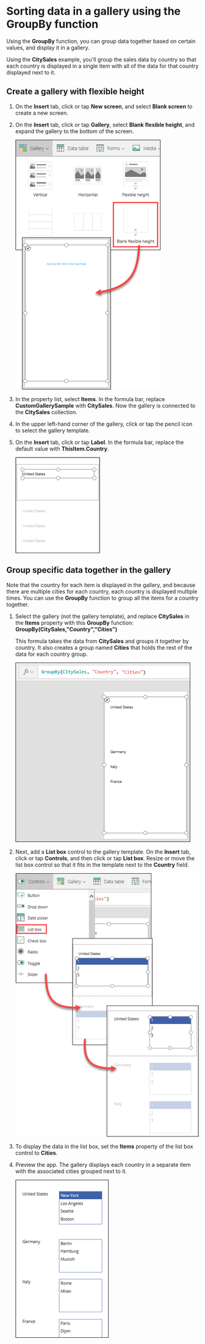 <properties
   pageTitle="Sort data in a gallery using the GroupBy function | Microsoft PowerApps"
   description="Group together specific data in a gallery based on certain values"
   services=""
   suite="powerapps"
   documentationCenter="na"
   authors="v-subohe"
   manager="anneta"
   editor=""
   tags=""/>

<tags
   ms.service="powerapps"
   ms.devlang="na"
   ms.topic="get-started-article"
   ms.tgt_pltfrm="na"
   ms.workload="na"
   ms.date="07/31/2017"
   ms.author="v-subohe"/>

# Sorting data in a gallery using the GroupBy function
Using the **GroupBy** function, you can group data together based on certain values, and display it in a gallery.

Using the **CitySales** example, you'll group the sales data by country so that each country is displayed in a single item with all of the data for that country displayed next to it.

## Create a gallery with flexible height
1. On the **Insert** tab, click or tap **New screen**, and select **Blank screen** to create a new screen. 

2. On the **Insert** tab, click or tap **Gallery**, select **Blank flexible height**, and expand the gallery to the bottom of the screen. 

   ![Insert flexible height gallery](./media/learning-display-records-groupby/gallery-flex-height.png)

3. In the property list, select **Items**. In the formula bar, replace **CustomGallerySample** with **CitySales**. Now the gallery is connected to the **CitySales** collection.

4. In the upper left-hand corner of the gallery, click or tap the pencil icon to select the gallery template.

5. On the **Insert** tab, click or tap **Label**. In the formula bar, replace the default value with **ThisItem.Country**. 

   ![Country label](./media/learning-display-records-groupby/country-label.png)

## Group specific data together in the gallery

Note that the country for each item is displayed in the gallery, and because there are multiple cities for each country, each country is displayed multiple times. You can use the **GroupBy** function to group all the items for a country together. 

1. Select the gallery (not the gallery template), and replace **CitySales** in the **Items** property with this **GroupBy** function:
**GroupBy(CitySales,"Country","Cities")**

    This formula takes the data from **CitySales** and groups it together by country. It also creates a group named **Cities** that holds the rest of the data for each country group.  

    ![Country groups](./media/learning-display-records-groupby/groupedby.png)

1. Next, add a **List box** control to the gallery template. On the **Insert** tab, click or tap **Controls**, and then click or tap **List box**. Resize or move the list box control so that it fits in the template next to the **Country** field.

    ![Format list box](./media/learning-display-records-groupby/format-list-box.png)

1. To display the data in the list box, set the **Items** property of the list box control to **Cities**. 

1. Preview the app. The gallery displays each country in a separate item with the associated cities grouped next to it.

   ![Insert list box](./media/learning-display-records-groupby/final-display.png)
